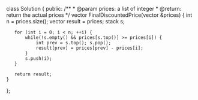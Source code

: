 class Solution {
public:
    /**
     * @param prices: a list of integer
     * @return: return the actual prices
     */
    vector<int> FinalDiscountedPrice(vector<int> &prices) {
       int n = prices.size();
       vector<int> result = prices;
       stack<int> s;
       
       for (int i = 0; i < n; ++i) {
           while(!s.empty() && prices[s.top()] >= prices[i]) {
               int prev = s.top(); s.pop();
               result[prev] = prices[prev] - prices[i];
           }
           s.push(i);
       }

       return result;
    }
};
